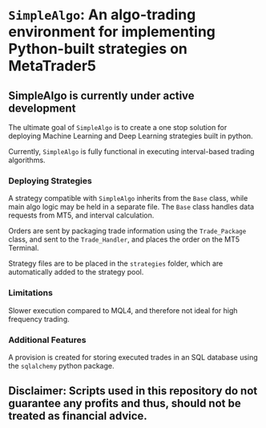 # `SimpleAlgo`: An algo-trading environment for implementing Python-built strategies on MetaTrader5

## **SimpleAlgo is currently under active development**


The ultimate goal of `SimpleAlgo` is to create a one stop solution for deploying Machine Learning and Deep Learning strategies built in python. 

Currently, `SimpleAlgo` is fully functional in executing interval-based trading algorithms. 

### Deploying Strategies
A strategy compatible with `SimpleAlgo` inherits from the `Base` class, while main algo logic may be held in a separate file. The `Base` class handles data requests from MT5, and interval calculation. 

Orders are sent by packaging trade information using the `Trade_Package` class, and sent to the `Trade_Handler`, and places the order on the MT5 Terminal. 

Strategy files are to be placed in the `strategies` folder, which are automatically added to the strategy pool. 


### Limitations
Slower execution compared to MQL4, and therefore not ideal for high frequency trading. 

### Additional Features
A provision is created for storing executed trades in an SQL database using the `sqlalchemy` python package. 

## Disclaimer: Scripts used in this repository do not guarantee any profits and thus, should not be treated as financial advice. 